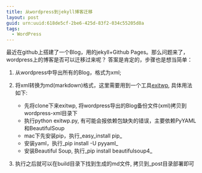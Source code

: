 ```yaml
---
title: 从wordpress到jekyll博客迁移
layout: post
guid: urn:uuid:618de5cf-2be6-425d-83f2-034c55205d8a
tags:
  - WordPress
---
```


最近在github上搭建了一个Blog，用的jekyll+Github Pages。那么问题来了，wordpress上的博客是否可以迁移过来呢？
答案是肯定的，步骤也是想当简单：

1. 从wordpress中导出所有的Blog，格式为xml;

2. 将xml转换为md(markdown)格式，这里需要用到一个工具[exitwp](https://github.com/thomasf/exitwp), 具体用法如下:

   * 先将clone下来exitwp, 将wordpress导出的Blog备份文件(xml)拷贝到wordpress-xml目录下
   * 执行python exitwp.py, 有可能会报依赖包缺失的错误，主要依赖PyYAML和BeautifulSoup
   * mac下先安装pip，执行_easy_install pip_
   * 安装yaml，执行_pip install -U pyyaml_
   * 安装Beautiful Soup, 执行_pip install beautifulsoup4_

3. 执行之后就可以在build目录下找到生成的md文件, 拷贝到_post目录部署即可
